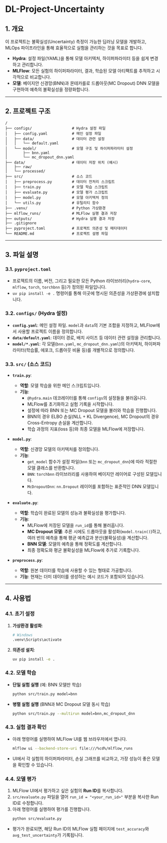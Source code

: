 # DL-Project-Uncertainty

## 1. 개요

이 프로젝트는 불확실성(Uncertainty) 측정이 가능한 딥러닝 모델을 개발하고, MLOps 파이프라인을 통해 효율적으로 실험을 관리하는 것을 목표로 합니다.

- **Hydra**: 설정 파일(YAML)을 통해 모델 아키텍처, 하이퍼파라미터 등을 쉽게 변경하고 관리합니다.
- **MLFlow**: 모든 실험의 하이퍼파라미터, 결과, 학습된 모델 아티팩트를 추적하고 시각적으로 비교합니다.
- **모델**: 베이지안 신경망(BNN)과 몬테카를로 드롭아웃(MC Dropout) DNN 모델을 구현하여 예측의 불확실성을 정량화합니다.

---

## 2. 프로젝트 구조

```
/
├── configs/                  # Hydra 설정 파일
│   ├── config.yaml           # 메인 설정 파일
│   ├── data/                 # 데이터 관련 설정
│   │   └── default.yaml
│   └── model/                # 모델 구조 및 하이퍼파라미터 설정
│       ├── bnn.yaml
│       └── mc_dropout_dnn.yaml
├── data/                     # 데이터 저장 위치 (예시)
│   ├── raw/
│   └── processed/
├── src/                      # 소스 코드
│   ├── preprocess.py         # 데이터 전처리 스크립트
│   ├── train.py              # 모델 학습 스크립트
│   ├── evaluate.py           # 모델 평가 스크립트
│   ├── model.py              # 모델 아키텍처 정의
│   └── utils.py              # 유틸리티 함수
├── .venv/                    # Python 가상환경
├── mlflow_runs/              # MLFlow 실행 결과 저장
├── outputs/                  # Hydra 실행 결과 저장
├── .gitignore
├── pyproject.toml            # 프로젝트 의존성 및 메타데이터
└── README.md                 # 프로젝트 설명 파일
```

---

## 3. 파일 설명

### 3.1. `pyproject.toml`

- 프로젝트의 이름, 버전, 그리고 필요한 모든 Python 라이브러리(`hydra-core`, `mlflow`, `torch`, `torchbnn` 등)가 정의된 파일입니다.
- `uv pip install -e .` 명령어를 통해 이곳에 명시된 의존성을 가상환경에 설치합니다.

### 3.2. `configs/` (Hydra 설정)

- **`config.yaml`**: 메인 설정 파일. `model`과 `data`의 기본 조합을 지정하고, MLFlow에서 사용할 프로젝트 이름을 정의합니다.
- **`data/default.yaml`**: 데이터 경로, 배치 사이즈 등 데이터 관련 설정을 관리합니다.
- **`model/*.yaml`**: 각 모델(`bnn.yaml`, `mc_dropout_dnn.yaml`)의 아키텍처, 하이퍼파라미터(학습률, 에포크, 드롭아웃 비율 등)를 개별적으로 정의합니다.

### 3.3. `src/` (소스 코드)

- **`train.py`**:
    - **역할**: 모델 학습을 위한 메인 스크립트입니다.
    - **기능**:
        - `@hydra.main` 데코레이터를 통해 `configs`의 설정들을 불러옵니다.
        - MLFlow를 초기화하고 실험 기록을 시작합니다.
        - 설정에 따라 BNN 또는 MC Dropout 모델을 불러와 학습을 진행합니다.
        - BNN의 경우 ELBO 손실(NLL + KL Divergence), MC Dropout의 경우 Cross-Entropy 손실을 계산합니다.
        - 학습 과정의 지표(loss 등)와 최종 모델을 MLFlow에 저장합니다.

- **`model.py`**:
    - **역할**: 신경망 모델의 아키텍처를 정의합니다.
    - **기능**:
        - `get_model` 함수가 설정 파일(`bnn` 또는 `mc_dropout_dnn`)에 따라 적절한 모델 클래스를 반환합니다.
        - `BNN`: `torchbnn` 라이브러리를 사용하여 베이지안 레이어로 구성된 모델입니다.
        - `McDropoutDnn`: `nn.Dropout` 레이어를 포함하는 표준적인 DNN 모델입니다.

- **`evaluate.py`**:
    - **역할**: 학습이 완료된 모델의 성능과 불확실성을 평가합니다.
    - **기능**:
        - MLFlow에 저장된 모델을 `run_id`를 통해 불러옵니다.
        - **MC Dropout 모델**: 추론 시에도 드롭아웃을 활성화(`model.train()`)하고, 여러 번의 예측을 통해 평균 예측값과 분산(불확실성)을 계산합니다.
        - **BNN 모델**: 모델의 예측을 통해 정확도를 계산합니다.
        - 최종 정확도와 평균 불확실성을 MLFlow에 추가로 기록합니다.

- **`preprocess.py`**:
    - **역할**: 원본 데이터를 학습에 사용할 수 있는 형태로 가공합니다.
    - **기능**: 현재는 더미 데이터를 생성하는 예시 코드가 포함되어 있습니다.

---

## 4. 사용법

### 4.1. 초기 설정

1.  **가상환경 활성화**:
    ```bash
    # Windows
    .venv\Scripts\activate
    ```

2.  **의존성 설치**:
    ```bash
    uv pip install -e .
    ```

### 4.2. 모델 학습

- **단일 실험 실행** (예: BNN 모델만 학습)
  ```bash
  python src/train.py model=bnn
  ```

- **병렬 실험 실행** (BNN과 MC Dropout 모델 동시 학습)
  ```bash
  python src/train.py --multirun model=bnn,mc_dropout_dnn
  ```

### 4.3. 실험 결과 확인

- 아래 명령어를 실행하여 MLFlow UI를 웹 브라우저에서 엽니다.
  ```bash
  mlflow ui --backend-store-uri file:///%cd%/mlflow_runs
  ```
- UI에서 각 실험의 하이퍼파라미터, 손실 그래프를 비교하고, 가장 성능이 좋은 모델을 확인할 수 있습니다.

### 4.4. 모델 평가

1.  MLFlow UI에서 평가하고 싶은 실험의 **Run ID**를 복사합니다.
2.  `src/evaluate.py` 파일을 열어 `run_id = "<your_run_id>"` 부분을 복사한 Run ID로 수정합니다.
3.  아래 명령어를 실행하여 평가를 진행합니다.
    ```bash
    python src/evaluate.py
    ```
- 평가가 완료되면, 해당 Run ID의 MLFlow 실험 페이지에 `test_accuracy`와 `avg_test_uncertainty`가 기록됩니다.
